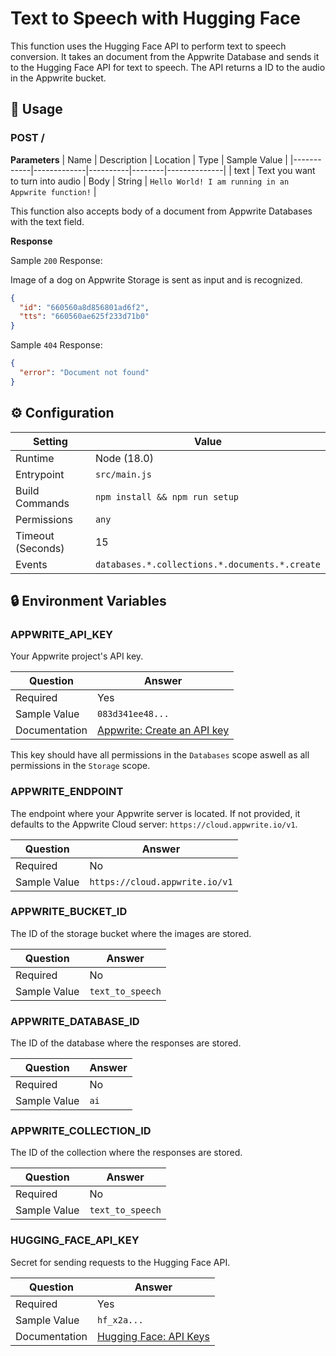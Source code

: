 # Text to Speech with Hugging Face

This function uses the Hugging Face API to perform text to speech conversion. It takes an document from the Appwrite Database and sends it to the Hugging Face API for text to speech. The API returns a ID to the audio in the Appwrite bucket.

## 🧰 Usage

### POST /

**Parameters**
| Name | Description | Location | Type | Sample Value |
|------------|-------------|----------|--------|--------------|
| text | Text you want to turn into audio | Body | String | `Hello World! I am running in an Appwrite function!` |

This function also accepts body of a document from Appwrite Databases with the text field.

**Response**

Sample `200` Response:

Image of a dog on Appwrite Storage is sent as input and is recognized.

```json
{
  "id": "660560a8d856801ad6f2",
  "tts": "660560ae625f233d71b0"
}
```

Sample `404` Response:

```json
{
  "error": "Document not found"
}
```

## ⚙️ Configuration

| Setting           | Value                                          |
| ----------------- | ---------------------------------------------- |
| Runtime           | Node (18.0)                                    |
| Entrypoint        | `src/main.js`                                  |
| Build Commands    | `npm install && npm run setup`                 |
| Permissions       | `any`                                          |
| Timeout (Seconds) | 15                                             |
| Events            | `databases.*.collections.*.documents.*.create` |

## 🔒 Environment Variables

### APPWRITE_API_KEY

Your Appwrite project's API key.

| Question      | Answer                                                                                            |
| ------------- | ------------------------------------------------------------------------------------------------- |
| Required      | Yes                                                                                               |
| Sample Value  | `083d341ee48...`                                                                                  |
| Documentation | [Appwrite: Create an API key](https://appwrite.io/docs/advanced/platform/api-keys#create-api-key) |

This key should have all permissions in the `Databases` scope aswell as all permissions in the `Storage` scope.

### APPWRITE_ENDPOINT

The endpoint where your Appwrite server is located. If not provided, it defaults to the Appwrite Cloud server: `https://cloud.appwrite.io/v1`.

| Question     | Answer                         |
| ------------ | ------------------------------ |
| Required     | No                             |
| Sample Value | `https://cloud.appwrite.io/v1` |

### APPWRITE_BUCKET_ID

The ID of the storage bucket where the images are stored.

| Question     | Answer           |
| ------------ | ---------------- |
| Required     | No               |
| Sample Value | `text_to_speech` |

### APPWRITE_DATABASE_ID

The ID of the database where the responses are stored.

| Question     | Answer |
| ------------ | ------ |
| Required     | No     |
| Sample Value | `ai`   |

### APPWRITE_COLLECTION_ID

The ID of the collection where the responses are stored.

| Question     | Answer           |
| ------------ | ---------------- |
| Required     | No               |
| Sample Value | `text_to_speech` |

### HUGGING_FACE_API_KEY

Secret for sending requests to the Hugging Face API.

| Question      | Answer                                                                                              |
| ------------- | --------------------------------------------------------------------------------------------------- |
| Required      | Yes                                                                                                 |
| Sample Value  | `hf_x2a...`                                                                                         |
| Documentation | [Hugging Face: API Keys](https://huggingface.co/docs/api-inference/en/quicktour#get-your-api-token) |
